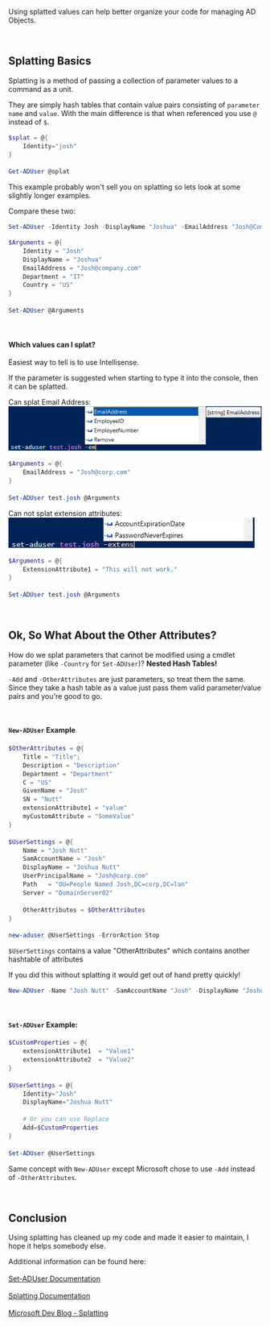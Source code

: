 Using splatted values can help better organize your code for managing AD Objects.

<br>

## Splatting Basics
Splatting is a method of passing a collection of parameter values to a command as a unit. 

They are simply hash tables that contain value pairs consisting of ```parameter name``` and ```value```. With the main difference is that when referenced you use ```@``` instead of ```$```.

```powershell
$splat = @{
	Identity="josh"
}

Get-ADUser @splat
```

This example probably won't sell you on splatting so lets look at some slightly longer examples.

Compare these two:

```powershell
Set-ADUser -Identity Josh -DisplayName "Joshua" -EmailAddress "Josh@Company.com" -Department "IT" -Country "US"
```

```powershell
$Arguments = @{
	Identity = "Josh"
	DisplayName = "Joshua"
	EmailAddress = "Josh@company.com"
	Department = "IT"
	Country = "US"
}

Set-ADUser @Arguments
```

<br>

#### Which values can I splat?
Easiest way to tell is to use Intellisense.

If the parameter is suggested when starting to type it into the console, then it can be splatted.

Can splat Email Address:<br>
![PowerShell Console Image](splat01.png)

```powershell
$Arguments = @{
	EmailAddress = "Josh@corp.com"
}

Set-ADUser test.josh @Arguments
```

Can not splat extension attributes:<br>
![PowerShell Console Image](splat02.png)

```powershell
$Arguments = @{
	ExtensionAttribute1 = "This will not work."
}

Set-ADUser test.josh @Arguments
```

<br>

## Ok, So What About the Other Attributes?
How do we splat parameters that cannot be modified using a cmdlet parameter (like ```-Country``` for ```Set-ADUser```)?
**Nested Hash Tables!**

```-Add``` and ```-OtherAttributes``` are just parameters, so treat them the same.  Since they take a hash table as a value just pass them valid parameter/value pairs and you're good to go.

<br>

#### ```New-ADUser``` Example

```powershell
$OtherAttributes = @{
    Title = "Title";
    Description = "Description"
    Department = "Department"
    C = "US"
    GivenName = "Josh"
    SN = "Nutt"
    extensionAttribute1 = "value"
    myCustomAttribute = "SomeValue"
}

$UserSettings = @{
    Name = "Josh Nutt"
    SamAccountName = "Josh"
    DisplayName = "Joshua Nutt"
    UserPrincipalName = "Josh@corp.com"
    Path   = "OU=People Named Josh,DC=corp,DC=lan"
    Server = "DomainServer02"

    OtherAttributes = $OtherAttributes
}

new-aduser @UserSettings -ErrorAction Stop
```

```$UserSettings``` contains a value "OtherAttributes" which contains another hashtable of attributes

If you did this without splatting it would get out of hand pretty quickly!

```powershell
New-ADUser -Name "Josh Nutt" -SamAccountName "Josh" -DisplayName "Joshua Nutt" -OtherAttributes @{Title="Title";Department="Department";C = "US";SN = "Nutt";extensionAttribute1 = "value"}
```

<br>

#### ```Set-ADUser``` Example:

```powershell
$CustomProperties = @{
	extensionAttribute1  = "Value1"
	extensionAttribute2  = "Value2"
}

$UserSettings = @{
	Identity="Josh"
	DisplayName="Joshua Nutt"

	# Or you can use Replace
	Add=$CustomProperties
}

Set-ADUser @UserSettings
```

Same concept with ```New-ADUser``` except Microsoft chose to use ```-Add``` instead of ```-OtherAttributes```.

<br>	

## Conclusion
Using splatting has cleaned up my code and made it easier to maintain, I hope it helps somebody else.

Additional information can be found here: <br>	
[Set-ADUser Documentation](https://docs.microsoft.com/en-us/powershell/module/addsadministration/set-aduser?view=win10-ps#parameters) 
<br>	
[Splatting Documentation](https://docs.microsoft.com/en-us/powershell/module/microsoft.powershell.core/about/about_splatting?view=powershell-7.1)
<br>	
[Microsoft Dev Blog - Splatting](https://devblogs.microsoft.com/scripting/use-splatting-to-simplify-your-powershell-scripts/)
